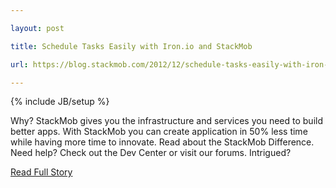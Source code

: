 ---
layout: post
title: Schedule Tasks Easily with Iron.io and StackMob
url: https://blog.stackmob.com/2012/12/schedule-tasks-easily-with-iron-io-and-stackmob/
---
{% include JB/setup %}
<p>  Why?  StackMob gives you the infrastructure and services you need to build better apps.  With StackMob you can create application in 50% less time while having more time to innovate.  Read about the StackMob Difference.  Need help?  Check out the Dev Center or visit our forums.  Intrigued?<br />
<p><a href="https://blog.stackmob.com/2012/12/schedule-tasks-easily-with-iron-io-and-stackmob/">Read Full Story</a></p>
